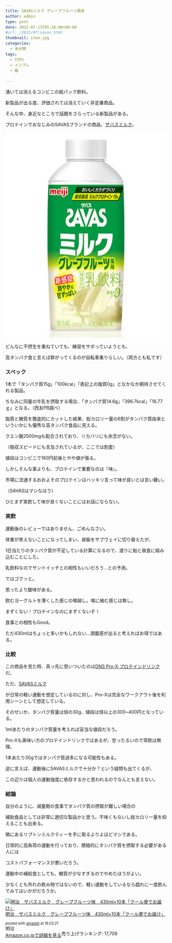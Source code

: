 ```yaml
---
title: SAVASミルク グレープフルーツ風味
author: admin
type: post
date: 2015-07-13T05:26:00+00:00
#url: /2015/07/savas.html
thumbnail: item.jpg
categories:
  - 未分類
tags:
  - TIPS
  - インプレ
  - 飯

---
```

湧いては消えるコンビニの紙パック飲料。

新製品が出る度、評価されては消えていく非定番商品。

そんな中、身近なところで話題をさらっている新製品がある。

プロテインでおなじみのSAVASブランドの商品、[ザバスミルク][1]。



<div class="separator" style="clear: both; text-align: center;">
  <img border="0" height="640" src="./item.jpg" width="640" />
</div>

どんなに不摂生を重ねていても、練習をサボっていようとも、

高タンパク食と言えば群がってくるのが自転車乗りらしい。（両方とも私です）



### スペック

1本で「タンパク質15g」「100kcal」「表記上の脂質0g」となかなか期待させてくれる製品。

ちなみに同量の牛乳を摂取する場合、「タンパク質14.6g」「396.7kcal」「16.77ｇ」となる。（西友PB調べ）

脂質と糖質を徹底的にカットした結果、総カロリー量の6割がタンパク質由来といういかにも優秀な高タンパク食品に見える。

クエン酸2500mgも配合されており、リカバリにも余念がない。

（吸収スピードにも言及されているが、ここでは割愛）

値段はコンビニで160円前後とやや値が張る。

しかしそんな事よりも、プロテインで重要なのは『味』。

市場に流通するおおよそのプロテインはハッキリ言って味が良いとは言い難い。

（SAVASはマシなほう）

ひとまず実飲して味が良くないことにはお話にならない。



### 実飲

運動後のレビューではありません、ごめんなさい。

体重が笑えないことになってしまい、昼飯をサブウェイに切り替えたが、

1日当たりのタンパク質が不足している計算になるので、渡りに船と昼食に組み込むことにした。

乳飲料なのでサンドイッチとの相性もいいだろう…との予測。

ではゴクッと。

思ったより酸味がある。

飲むヨーグルトを薄くした感じの喉越し。喉に絡む感じは無し。

まずくない！プロテインなのにまずくないぞ！

食事との相性もGood。

ただ430mlはちょっと多いかもしれない…満腹感が出ると考えればお得ではある。



### 比較

この商品を見た時、真っ先に思いついたのは[DNS Pro-X プロテインドリンク][2]だ。

ただ、[SAVASミルク][3]

が日常の軽い運動を想定しているのに対し、Pro-Xは完全なワークアウト後を利用シーンとして想定している。

そのせいか、タンパク質量は倍の30g、値段は倍以上の300~400円となっている。

1mlあたりのタンパク質量を考えれば妥当な値段だろう。

Pro-Xも美味い方のプロテインドリンクではあるが、甘ったるいので常飲は無理。

1本あたり30gではタンパク質過多になる可能性もある。

逆に言えば、運動後にSAVASミルクで十分か？という疑問も出てくるが、

この辺りは個人の運動強度に依存するかと思われるのでなんとも言えない。



### 結論

自分のように、減量期の食事でタンパク質の摂取が難しい場合の

補助食品としては非常に適切な製品かと思う。不味くもないし総カロリー量を抑えることも出来る。

隣にあるリプトンミルクティーを手に取るよりよほどマシである。

日常的に高負荷の運動を行っており、積極的にタンパク質を摂取する必要がある人には

コストパフォーマンスが悪いだろう。

運動中の補給食としても、糖質が少なすぎるのでやめたほうがよい。

少なくとも外れの飲み物ではないので、軽い運動をしているなら戯れに一度飲んでみてはいかがだろうか。



<div class="amazlet-box" style="margin-bottom:0px;">
  <div class="amazlet-image" style="float:left;margin:0px 12px 1px 0px;">
    <a href="http://www.amazon.co.jp/exec/obidos/ASIN/B010WEFOUY/gensobunya-22/ref=nosim/" name="amazletlink" target="_blank"><img src="https://images-fe.ssl-images-amazon.com/images/I/41GQRwk7ATL._SL160_.jpg" alt="明治　ザバスミルク　グレープフルーツ味　430ml×10本「クール便でお届け」" style="border: none;" /></a>
  </div>

  <div class="amazlet-info" style="line-height:120%; margin-bottom: 10px">
    <div class="amazlet-name" style="margin-bottom:10px;line-height:120%">
<a href="http://www.amazon.co.jp/exec/obidos/ASIN/B010WEFOUY/gensobunya-22/ref=nosim/" name="amazletlink" target="_blank">明治　ザバスミルク　グレープフルーツ味　430ml×10本「クール便でお届け」</a></p>

<div class="amazlet-powered-date" style="font-size:80%;margin-top:5px;line-height:120%">
  posted with <a href="http://www.amazlet.com/" title="amazlet" target="_blank">amazlet</a> at 16.03.21
</div>


<div class="amazlet-detail">
明治 <br />売り上げランキング: 17,709


<div class="amazlet-sub-info" style="float: left;">
<div class="amazlet-link" style="margin-top: 5px">
  <a href="http://www.amazon.co.jp/exec/obidos/ASIN/B010WEFOUY/gensobunya-22/ref=nosim/" name="amazletlink" target="_blank">Amazon.co.jpで詳細を見る</a>
</div>

  </div>

  <div class="amazlet-footer" style="clear: left">
  </div>
</div>

 [1]: http://www.meiji.co.jp/dairies/milk_drink/savas-milk/#top
 [2]: http://www.amazon.co.jp/gp/product/B000UIONKU/ref=as_li_ss_tl?ie=UTF8&camp=247&creative=7399&creativeASIN=B000UIONKU&linkCode=as2&tag=gensobunya-22
 [3]: http://www.amazon.co.jp/gp/product/B010WEFOUY/ref=as_li_ss_tl?ie=UTF8&camp=247&creative=7399&creativeASIN=B010WEFOUY&linkCode=as2&tag=gensobunya-22